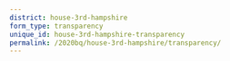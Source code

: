 ```yaml
---
district: house-3rd-hampshire
form_type: transparency
unique_id: house-3rd-hampshire-transparency
permalink: /2020bq/house-3rd-hampshire/transparency/
---
```

